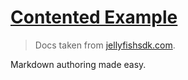 # [Contented Example](https://contented.dev)

> Docs taken from [jellyfishsdk.com](https://jellyfishsdk.com).

Markdown authoring made easy.